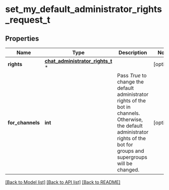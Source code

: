 # set_my_default_administrator_rights_request_t

## Properties
Name | Type | Description | Notes
------------ | ------------- | ------------- | -------------
**rights** | [**chat_administrator_rights_t**](chat_administrator_rights.md) \* |  | [optional] 
**for_channels** | **int** | Pass *True* to change the default administrator rights of the bot in channels. Otherwise, the default administrator rights of the bot for groups and supergroups will be changed. | [optional] 

[[Back to Model list]](../README.md#documentation-for-models) [[Back to API list]](../README.md#documentation-for-api-endpoints) [[Back to README]](../README.md)


